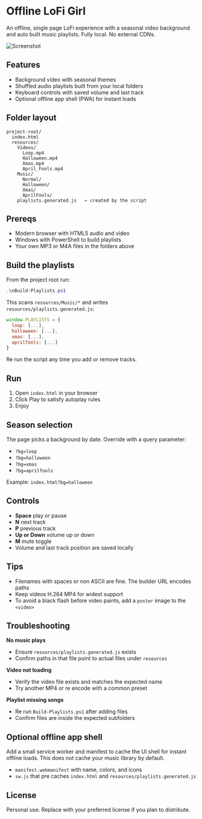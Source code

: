 # Offline LoFi Girl

An offline, single page LoFi experience with a seasonal video background and auto built music playlists. Fully local. No external CDNs.

![Screenshot](https://i.ibb.co/Bn6qDqW/Capture.png)

## Features

- Background video with seasonal themes
- Shuffled audio playlists built from your local folders
- Keyboard controls with saved volume and last track
- Optional offline app shell (PWA) for instant loads

## Folder layout

```text
project-root/
  index.html
  resources/
    Videos/
      Loop.mp4
      Halloween.mp4
      Xmas.mp4
      April_Fools.mp4
    Music/
      Normal/
      Halloween/
      Xmas/
      AprilFools/
    playlists.generated.js   ← created by the script
```

## Prereqs

- Modern browser with HTML5 audio and video
- Windows with PowerShell to build playlists
- Your own MP3 or M4A files in the folders above

## Build the playlists

From the project root run:

```powershell
.\nBuild-Playlists.ps1
```

This scans `resources/Music/*` and writes `resources/playlists.generated.js`:

```js
window.PLAYLISTS = {
  loop: [...],
  halloween: [...],
  xmas: [...],
  aprilfools: [...]
}
```

Re run the script any time you add or remove tracks.

## Run

1. Open `index.html` in your browser
2. Click Play to satisfy autoplay rules
3. Enjoy

## Season selection

The page picks a background by date. Override with a query parameter:

- `?bg=loop`
- `?bg=halloween`
- `?bg=xmas`
- `?bg=aprilfools`

Example: `index.html?bg=halloween`

## Controls

- **Space** play or pause  
- **N** next track  
- **P** previous track  
- **Up or Down** volume up or down  
- **M** mute toggle  
- Volume and last track position are saved locally

## Tips

- Filenames with spaces or non ASCII are fine. The builder URL encodes paths
- Keep videos H.264 MP4 for widest support
- To avoid a black flash before video paints, add a `poster` image to the `<video>`

## Troubleshooting

**No music plays**  
- Ensure `resources/playlists.generated.js` exists  
- Confirm paths in that file point to actual files under `resources`

**Video not loading**  
- Verify the video file exists and matches the expected name  
- Try another MP4 or re encode with a common preset

**Playlist missing songs**  
- Re run `Build-Playlists.ps1` after adding files  
- Confirm files are inside the expected subfolders

## Optional offline app shell

Add a small service worker and manifest to cache the UI shell for instant offline loads. This does not cache your music library by default.

- `manifest.webmanifest` with name, colors, and icons  
- `sw.js` that pre caches `index.html` and `resources/playlists.generated.js`

## License

Personal use. Replace with your preferred license if you plan to distribute.
